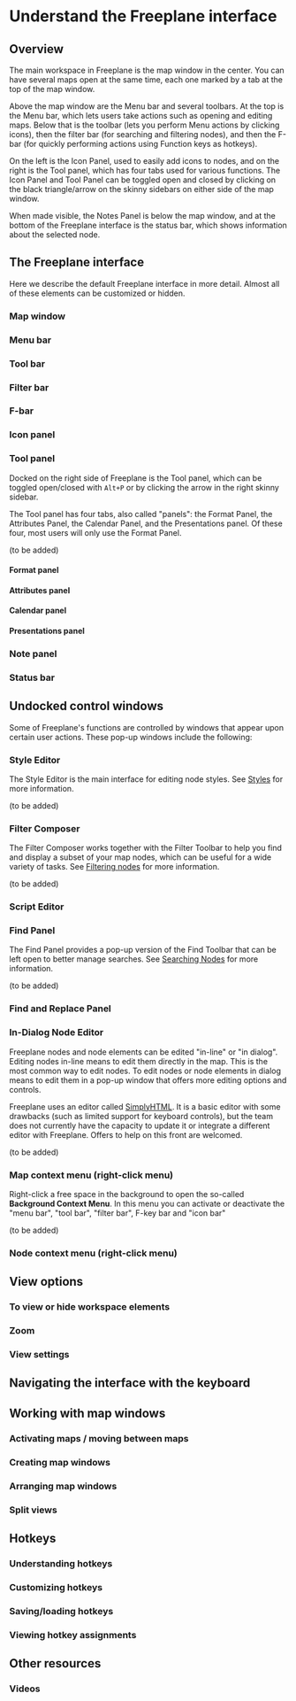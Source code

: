 # Understand the Freeplane interface

## Overview

The main workspace in Freeplane is the map window in the center.
You can have several maps open at the same time, each one marked by a tab at the top of the map window.

Above the map window are the Menu bar and several toolbars.
At the top is the Menu bar, which lets users take actions such as opening and editing maps.
Below that is the toolbar (lets you perform Menu actions by clicking icons), then the filter bar (for searching and filtering nodes), and then the F-bar (for quickly performing actions using Function keys as hotkeys).

On the left is the Icon Panel, used to easily add icons to nodes, and on the right  is the Tool panel, which has four tabs used for various functions.
The Icon Panel and Tool Panel can be toggled open and closed by clicking on the black triangle/arrow on the skinny sidebars on either side of the map window.

When made visible, the Notes Panel is below the map window, and at the bottom of the Freeplane interface is the status bar, which shows information about the selected node.

## The Freeplane interface

Here we describe the default Freeplane interface in more detail.
Almost all of these elements can be customized or hidden.

### Map window

### Menu bar  

### Tool bar

### Filter bar

### F-bar

### Icon panel

### Tool panel

Docked on the right side of Freeplane is the Tool panel, which can be toggled open/closed with `Alt+P` or by clicking the arrow in the right skinny sidebar.

The Tool panel has four tabs, also called "panels": the Format Panel, the Attributes Panel, the Calendar Panel, and the Presentations panel.
Of these four, most users will only use the Format Panel.

(to be added)

#### Format panel

#### Attributes panel

#### Calendar panel

#### Presentations panel

### Note panel

### Status bar

## Undocked control windows

Some of Freeplane's functions are controlled by windows that appear upon certain user actions.
These pop-up windows include the following:

### Style Editor

The Style Editor is the main interface for editing node styles.
See [Styles](styles.md) for more information.

(to be added)

### Filter Composer

The Filter Composer works together with the Filter Toolbar to help you find and display a subset of your map nodes, which can be useful for a wide variety of tasks.
See [Filtering nodes](filtering-nodes.md) for more information.

(to be added)

### Script Editor

### Find Panel

The Find Panel provides a pop-up version of the Find Toolbar that can be left open to better manage searches.
See [Searching Nodes](searching-nodes.md) for more information.

(to be added)

### Find and Replace Panel

### In-Dialog Node Editor

Freeplane nodes and node elements can be edited "in-line" or "in dialog".
Editing nodes in-line means to edit them directly in the map.
This is the most common way to edit nodes.
To edit nodes or node elements in dialog means to edit them in a pop-up window that offers more editing options and controls.

Freeplane uses an editor called [SimplyHTML](https://sourceforge.net/projects/simplyhtml/).
It is a basic editor with some drawbacks (such as limited support for keyboard controls), but the team does not currently have the capacity to update it or integrate a different editor with Freeplane.
Offers to help on this front are welcomed.

(to be added)

### Map context menu (right-click menu)

Right-click a free space in the background to open the so-called **Background Context Menu**.
In this menu you can activate or deactivate the "menu bar", "tool bar", "filter bar", F-key bar and "icon bar"

(to be added)

### Node context menu (right-click menu)

## View options

### To view or hide workspace elements

### Zoom

### View settings

## Navigating the interface with the keyboard

## Working with map windows

### Activating maps / moving between maps

### Creating map windows

### Arranging map windows

### Split views

## Hotkeys

### Understanding hotkeys

### Customizing hotkeys

### Saving/loading hotkeys

### Viewing hotkey assignments

## Other resources

### Videos
